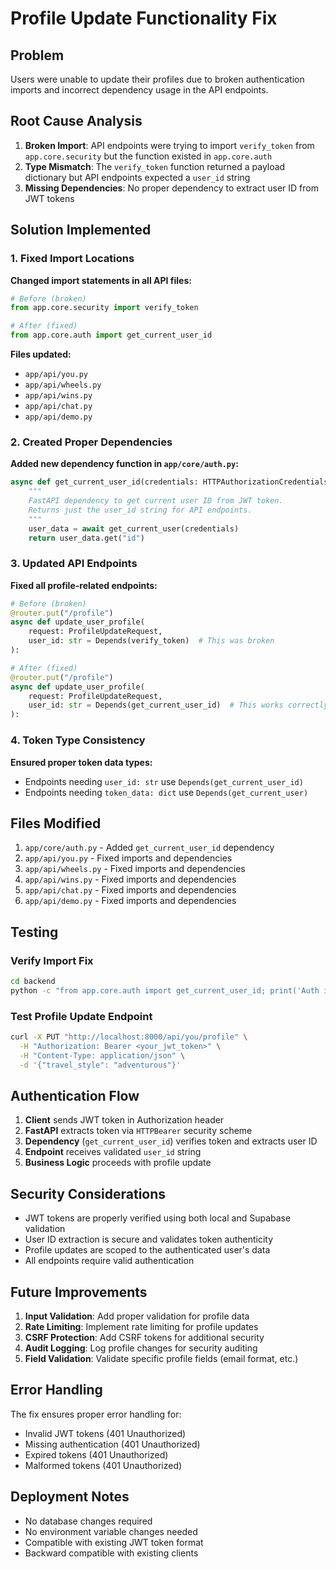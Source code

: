 # Profile Update Functionality Fix

## Problem
Users were unable to update their profiles due to broken authentication imports and incorrect dependency usage in the API endpoints.

## Root Cause Analysis
1. **Broken Import**: API endpoints were trying to import `verify_token` from `app.core.security` but the function existed in `app.core.auth`
2. **Type Mismatch**: The `verify_token` function returned a payload dictionary but API endpoints expected a `user_id` string
3. **Missing Dependencies**: No proper dependency to extract user ID from JWT tokens

## Solution Implemented

### 1. Fixed Import Locations
**Changed import statements in all API files:**
```python
# Before (broken)
from app.core.security import verify_token

# After (fixed)
from app.core.auth import get_current_user_id
```

**Files updated:**
- `app/api/you.py`
- `app/api/wheels.py`
- `app/api/wins.py`
- `app/api/chat.py`
- `app/api/demo.py`

### 2. Created Proper Dependencies
**Added new dependency function in `app/core/auth.py`:**
```python
async def get_current_user_id(credentials: HTTPAuthorizationCredentials = Depends(security)) -> str:
    """
    FastAPI dependency to get current user ID from JWT token.
    Returns just the user_id string for API endpoints.
    """
    user_data = await get_current_user(credentials)
    return user_data.get("id")
```

### 3. Updated API Endpoints
**Fixed all profile-related endpoints:**
```python
# Before (broken)
@router.put("/profile")
async def update_user_profile(
    request: ProfileUpdateRequest,
    user_id: str = Depends(verify_token)  # This was broken
):

# After (fixed)
@router.put("/profile")
async def update_user_profile(
    request: ProfileUpdateRequest,
    user_id: str = Depends(get_current_user_id)  # This works correctly
):
```

### 4. Token Type Consistency
**Ensured proper token data types:**
- Endpoints needing `user_id: str` use `Depends(get_current_user_id)`
- Endpoints needing `token_data: dict` use `Depends(get_current_user)`

## Files Modified
1. `app/core/auth.py` - Added `get_current_user_id` dependency
2. `app/api/you.py` - Fixed imports and dependencies
3. `app/api/wheels.py` - Fixed imports and dependencies  
4. `app/api/wins.py` - Fixed imports and dependencies
5. `app/api/chat.py` - Fixed imports and dependencies
6. `app/api/demo.py` - Fixed imports and dependencies

## Testing
### Verify Import Fix
```bash
cd backend
python -c "from app.core.auth import get_current_user_id; print('Auth import successful')"
```

### Test Profile Update Endpoint
```bash
curl -X PUT "http://localhost:8000/api/you/profile" \
  -H "Authorization: Bearer <your_jwt_token>" \
  -H "Content-Type: application/json" \
  -d '{"travel_style": "adventurous"}'
```

## Authentication Flow
1. **Client** sends JWT token in Authorization header
2. **FastAPI** extracts token via `HTTPBearer` security scheme
3. **Dependency** (`get_current_user_id`) verifies token and extracts user ID
4. **Endpoint** receives validated `user_id` string
5. **Business Logic** proceeds with profile update

## Security Considerations
- JWT tokens are properly verified using both local and Supabase validation
- User ID extraction is secure and validates token authenticity
- Profile updates are scoped to the authenticated user's data
- All endpoints require valid authentication

## Future Improvements
1. **Input Validation**: Add proper validation for profile data
2. **Rate Limiting**: Implement rate limiting for profile updates
3. **CSRF Protection**: Add CSRF tokens for additional security
4. **Audit Logging**: Log profile changes for security auditing
5. **Field Validation**: Validate specific profile fields (email format, etc.)

## Error Handling
The fix ensures proper error handling for:
- Invalid JWT tokens (401 Unauthorized)
- Missing authentication (401 Unauthorized)  
- Expired tokens (401 Unauthorized)
- Malformed tokens (401 Unauthorized)

## Deployment Notes
- No database changes required
- No environment variable changes needed
- Compatible with existing JWT token format
- Backward compatible with existing clients